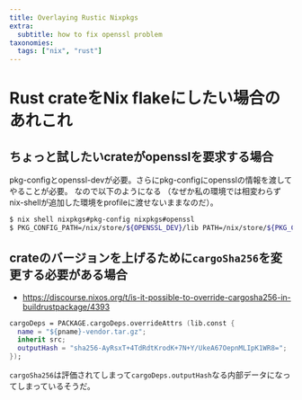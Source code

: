 ```yaml
---
title: Overlaying Rustic Nixpkgs
extra:
  subtitle: how to fix openssl problem
taxonomies:
  tags: ["nix", "rust"]
---
```

# Rust crateをNix flakeにしたい場合のあれこれ

## ちょっと試したいcrateがopensslを要求する場合

pkg-configとopenssl-devが必要。さらにpkg-configにopensslの情報を渡してやることが必要。
なので以下のようになる
（なぜか私の環境では相変わらずnix-shellが追加した環境をprofileに渡せないままなのだ）。

```sh
$ nix shell nixpkgs#pkg-config nixpkgs#openssl
$ PKG_CONFIG_PATH=/nix/store/${OPENSSL_DEV}/lib PATH=/nix/store/${PKG_CONFIG}/bin cargo build
```

## crateのバージョンを上げるために`cargoSha256`を変更する必要がある場合

- https://discourse.nixos.org/t/is-it-possible-to-override-cargosha256-in-buildrustpackage/4393

```nix
cargoDeps = PACKAGE.cargoDeps.overrideAttrs (lib.const {
  name = "${pname}-vendor.tar.gz";
  inherit src;
  outputHash = "sha256-AyRsxT+4TdRdtKrodK+7N+Y/UkeA67OepnMLIpK1WR8=";
});
```

`cargoSha256`は評価されてしまって`cargoDeps.outputHash`なる内部データになってしまっているそうだ。
